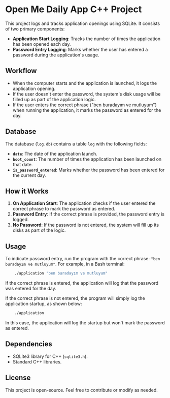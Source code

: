 # Open Me Daily App C++ Project

This project logs and tracks application openings using SQLite. It consists of two primary components:

- **Application Start Logging**: Tracks the number of times the application has been opened each day.
- **Password Entry Logging**: Marks whether the user has entered a password during the application's usage.

## Workflow

- When the computer starts and the application is launched, it logs the application opening.
- If the user doesn't enter the password, the system's disk usage will be filled up as part of the application logic.
- If the user enters the correct phrase ("ben buradayım ve mutluyum") when running the application, it marks the password as entered for the day.

## Database

The database (`log.db`) contains a table `log` with the following fields:

- **`date`**: The date of the application launch.
- **`boot_count`**: The number of times the application has been launched on that date.
- **`is_password_entered`**: Marks whether the password has been entered for the current day.

## How it Works

1. **On Application Start**: The application checks if the user entered the correct phrase to mark the password as entered.
2. **Password Entry**: If the correct phrase is provided, the password entry is logged.
3. **No Password**: If the password is not entered, the system will fill up its disks as part of the logic.

## Usage

To indicate password entry, run the program with the correct phrase: `"ben buradayım ve mutluyum"`. For example, in a Bash terminal:

```bash
    ./application "ben buradayım ve mutluyum"
```

If the correct phrase is entered, the application will log that the password was entered for the day.

If the correct phrase is not entered, the program will simply log the application startup, as shown below:

``` bash
    ./application
```

In this case, the application will log the startup but won't mark the password as entered.

## Dependencies

- SQLite3 library for C++ (`sqlite3.h`).
- Standard C++ libraries.

## License

This project is open-source. Feel free to contribute or modify as needed.
